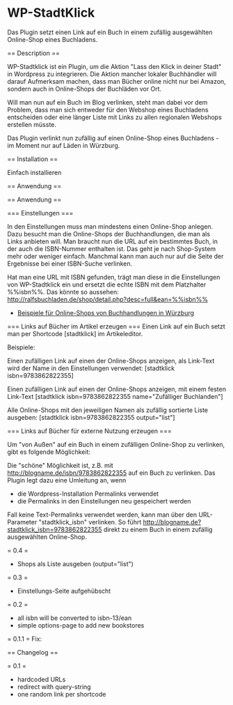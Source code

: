 WP-StadtKlick
=============

Das Plugin setzt einen Link auf ein Buch in einem zufällig ausgewählten Online-Shop eines Buchladens. 

== Description ==

WP-Stadtklick ist ein Plugin, um die Aktion "Lass den Klick in deiner Stadt" in Wordpress zu integrieren. Die Aktion mancher lokaler Buchhändler will darauf Aufmerksam machen, dass man Bücher online nicht nur bei Amazon, sondern auch in Online-Shops der Buchläden vor Ort.

Will man nun auf ein Buch im Blog verlinken, steht man dabei vor dem Problem, dass man sich entweder für den Webshop eines Buchladens entscheiden oder eine länger Liste mit Links zu allen regionalen Webshops erstellen müsste. 

Das Plugin verlinkt nun zufällig auf einen Online-Shop eines Buchladens - im Moment nur auf Läden in Würzburg.

== Installation ==

Einfach installieren

== Anwendung ==

== Anwendung ==

=== Einstellungen ===

In den Einstellungen muss man mindestens einen Online-Shop anlegen. Dazu besucht man die Online-Shops der Buchhandlungen, die man als Links anbieten will. Man braucht nun die URL auf ein bestimmtes Buch, in der auch die ISBN-Nummer enthalten ist. Das geht je nach Shop-System mehr oder weniger einfach.
Manchmal kann man auch nur auf die Seite der Ergebnisse bei einer ISBN-Suche verlinken. 

Hat man eine URL mit ISBN gefunden, trägt man diese in die Einstellungen von WP-Stadtklick ein und ersetzt die echte ISBN mit dem Platzhalter %%isbn%%.
Das könnte so aussehen: http://ralfsbuchladen.de/shop/detail.php?desc=full&ean=%%isbn%%

* [Beispiele für Online-Shops von Buchhandlungen in Würzburg](https://gist.github.com/rthees/6257484)

=== Links auf Bücher im Artikel erzeugen ===
Einen Link auf ein Buch setzt man per Shortcode [stadtklick] im Artikeleditor.

Beispiele:

Einen zufälligen Link auf einen der Online-Shops anzeigen, als Link-Text wird der Name in den Einstellungen verwendet:
[stadtklick isbn=9783862822355]

Einen zufälligen Link auf einen der Online-Shops anzeigen, mit einem festen Link-Text
[stadtklick isbn=9783862822355 name="Zufälliger Buchlanden"]

Alle Online-Shops mit den jeweiligen Namen als zufällig sortierte Liste ausgeben:
[stadtklick isbn=9783862822355 output="list"]


=== Links auf Bücher für externe Nutzung erzeugen ===

Um "von Außen" auf ein Buch in einem zufälligen Online-Shop zu verlinken, gibt es folgende Möglichkeit:

Die "schöne" Möglichkeit ist, z.B. mit http://blogname.de/isbn/9783862822355 auf ein Buch zu verlinken.
Das Plugin legt dazu eine Umleitung an, wenn
* die Wordpress-Installation Permalinks verwendet
* die Permalinks in den Einstellungen neu gespeichert werden

Fall keine Text-Permalinks verwendet werden, kann man über den URL-Parameter "stadtklick_isbn" verlinken. So führt http://blogname.de?stadtklick_isbn=9783862822355 direkt zu einem Buch in einem zufällig ausgewählten Online-Shop.



= 0.4 =
+ Shops als Liste ausgeben (output="list")

= 0.3 =
+ Einstellungs-Seite aufgehübscht

= 0.2 =

+ all isbn will be converted to isbn-13/ean
+ simple options-page to add new bookstores

= 0.1.1 =
Fix: 

== Changelog ==

= 0.1 =

* hardcoded URLs
* redirect with query-string
* one random link per shortcode